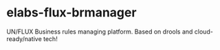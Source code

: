 # elabs-flux-brmanager
UN/FLUX Business rules managing platform. Based on drools and cloud-ready/native tech!
